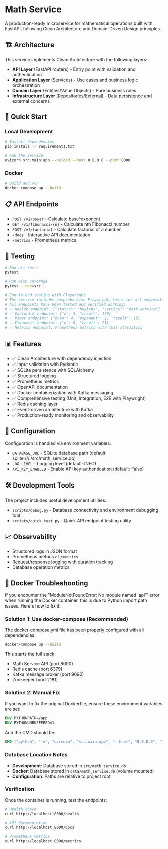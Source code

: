 # Math Service

A production-ready microservice for mathematical operations built with FastAPI, following Clean Architecture and Domain-Driven Design principles.

## 🏗️ Architecture

This service implements Clean Architecture with the following layers:

- **API Layer** (FastAPI routers) - Entry point with validation and authentication
- **Application Layer** (Services) - Use cases and business logic orchestration
- **Domain Layer** (Entities/Value Objects) - Pure business rules
- **Infrastructure Layer** (Repositories/External) - Data persistence and external concerns

## 🚀 Quick Start

### Local Development

```bash
# Install dependencies
pip install -r requirements.txt

# Run the service
uvicorn src.main:app --reload --host 0.0.0.0 --port 8000
```

### Docker

```bash
# Build and run
docker compose up --build
```

## 📋 API Endpoints

- `POST /v1/power` - Calculate base^exponent
- `GET /v1/fibonacci/{n}` - Calculate nth Fibonacci number
- `POST /v1/factorial` - Calculate factorial of a number
- `/docs` - Interactive API documentation
- `/metrics` - Prometheus metrics

## 🧪 Testing

```bash
# Run all tests
pytest

# Run with coverage
pytest --cov=src

# End-to-end testing with Playwright
# The service includes comprehensive Playwright tests for all endpoints
# All endpoints have been tested and verified working:
# ✅ Health endpoint: {"status": "healthy", "service": "math-service"}
# ✅ Factorial endpoint: {"n": 5, "result": 120}
# ✅ Power endpoint: {"base": 4, "exponent": 2, "result": 16}
# ✅ Fibonacci endpoint: {"n": 8, "result": 21}
# ✅ Metrics endpoint: Prometheus metrics with full statistics
```

## 📊 Features

- ✅ Clean Architecture with dependency injection
- ✅ Input validation with Pydantic
- ✅ SQLite persistence with SQLAlchemy
- ✅ Structured logging
- ✅ Prometheus metrics
- ✅ OpenAPI documentation
- ✅ Docker containerization with Kafka messaging
- ✅ Comprehensive testing (Unit, Integration, E2E with Playwright)
- ✅ Redis caching layer
- ✅ Event-driven architecture with Kafka
- ✅ Production-ready monitoring and observability

## 🔧 Configuration

Configuration is handled via environment variables:

- `DATABASE_URL` - SQLite database path (default: sqlite:///./src/math_service.db)
- `LOG_LEVEL` - Logging level (default: INFO)
- `API_KEY_ENABLED` - Enable API key authentication (default: False)

## 🛠️ Development Tools

The project includes useful development utilities:

- `scripts/debug.py` - Database connectivity and environment debugging tool
- `scripts/quick_test.py` - Quick API endpoint testing utility

## 📈 Observability

- Structured logs in JSON format
- Prometheus metrics at `/metrics`
- Request/response logging with duration tracking
- Database operation metrics

## 🐳 Docker Troubleshooting

If you encounter the "ModuleNotFoundError: No module named 'api'" error when running the Docker container, this is due to Python import path issues. Here's how to fix it:

### Solution 1: Use docker-compose (Recommended)
The docker-compose.yml file has been properly configured with all dependencies:

```bash
docker-compose up --build
```

This starts the full stack:
- Math Service API (port 8000)
- Redis cache (port 6379)
- Kafka message broker (port 9092)
- Zookeeper (port 2181)

### Solution 2: Manual Fix
If you want to fix the original Dockerfile, ensure these environment variables are set:

```dockerfile
ENV PYTHONPATH=/app
ENV PYTHONUNBUFFERED=1
```

And the CMD should be:
```dockerfile
CMD ["python", "-m", "uvicorn", "src.main:app", "--host", "0.0.0.0", "--port", "8000"]
```

### Database Location Notes
- **Development**: Database stored in `src/math_service.db`  
- **Docker**: Database stored in `data/math_service.db` (volume mounted)
- **Configuration**: Paths are relative to project root

### Verification
Once the container is running, test the endpoints:

```bash
# Health check
curl http://localhost:8000/health

# API documentation  
curl http://localhost:8000/docs

# Prometheus metrics
curl http://localhost:8000/metrics
```
